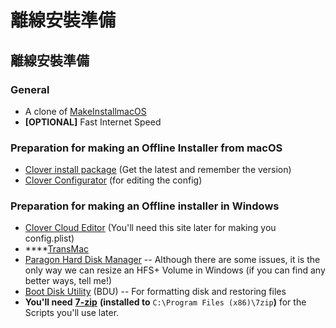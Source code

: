 # 離線安裝準備

## 離線安裝準備

### General

* A clone of [MakeInstallmacOS](https://github.com/doesprintfwork/MakeInstallmacOS)
* **\[OPTIONAL\]** Fast Internet Speed

### Preparation for making an Offline Installer from macOS

* [Clover install package](https://cloverdb.com) \(Get the latest and remember the version\)
* [Clover Configurator](https://mackie100projects.altervista.org/download-clover-configurator/) \(for editing the config\)

### Preparation for making an Offline installer in Windows

* [Clover Cloud Editor](http://cloudclovereditor.altervista.org/cce/index.php) \(You'll need this site later for making you config.plist\)
* \*\*\*\*[TransMac](https://www.acutesystems.com/scrtm.htm)
* [Paragon Hard Disk Manager](https://www.paragon-software.com/free/pm-express/#) -- Although there are some issues, it is the only way we can resize an HFS+ Volume in Windows \(if you can find any better ways, tell me!\)
* [Boot Disk Utility](http://cvad-mac.narod.ru/index/bootdiskutility_exe/0-5) \(BDU\) -- For formatting disk and restoring files
* **You'll need** [**7-zip**](https://www.7-zip.org/) **\(installed to** `C:\Program Files (x86)\7zip`**\)** for the Scripts you'll use later.

  

